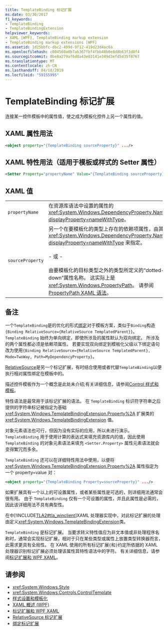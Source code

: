 ```yaml
---
title: TemplateBinding 标记扩展
ms.date: 03/30/2017
f1_keywords:
- TemplateBinding
- TemplateBindingExtension
helpviewer_keywords:
- XAML [WPF], TemplateBinding markup extension
- TemplateBinding markup extensions [WPF]
ms.assetid: 1d25bbfc-dbc2-499d-9f12-419d23d4ac6a
ms.openlocfilehash: c004560a0b7ab367fbf4fbb48b0e8d8b63f3d8f4
ms.sourcegitcommit: 0be8a279af6d8a43e03141e349d3efd5d35f8767
ms.translationtype: MT
ms.contentlocale: zh-CN
ms.lasthandoff: 04/18/2019
ms.locfileid: "59155995"
---
```

# <a name="templatebinding-markup-extension"></a>TemplateBinding 标记扩展
连接某一控件模板中的属性值，使之成为模板化控件上另一个属性的值。  
  
## <a name="xaml-attribute-usage"></a>XAML 属性用法  
  
```xml  
<object property="{TemplateBinding sourceProperty}" .../>  
```  
  
## <a name="xaml-attribute-usage-for-setter-property-in-template-or-style"></a>XAML 特性用法（适用于模板或样式的 Setter 属性）  
  
```xml  
<Setter Property="propertyName" Value="{TemplateBinding sourceProperty}" .../>  
```  
  
## <a name="xaml-values"></a>XAML 值  
  
|||  
|-|-|  
|`propertyName`|在资源库语法中设置的属性的 <xref:System.Windows.DependencyProperty.Name%2A?displayProperty=nameWithType>。|  
|`sourceProperty`|另一个在要模板化的类型上存在的依赖项属性，由其 <xref:System.Windows.DependencyProperty.Name%2A?displayProperty=nameWithType> 来指定。<br /><br /> - 或 -<br /><br /> 由要模板化的目标类型之外的类型所定义的“dotted-down”属性名称。 这实际上是 <xref:System.Windows.PropertyPath>。 请参阅[PropertyPath XAML 语法](propertypath-xaml-syntax.md)。|  
  
## <a name="remarks"></a>备注  
 一个`TemplateBinding`是的优化的形式[绑定](binding-markup-extension.md)对于模板方案，类似于`Binding`构造`{Binding RelativeSource={RelativeSource TemplatedParent}}`。 `TemplateBinding` 始终为单向绑定，即使所涉及的属性默认为双向绑定。 所涉及的两个属性都必须是依赖项属性。 若要实现双向绑定到模板化父级以下绑定语句改为使用`{Binding RelativeSource={RelativeSource TemplatedParent}, Mode=TwoWay, Path=MyDependencyProperty}`。 
  
 [RelativeSource](relativesource-markupextension.md)是另一个标记扩展，有时结合使用或者代替`TemplateBinding`以便执行相对属性绑定在模板中的。  
  
 描述控件模板作为一个概念是此处未介绍;有关详细信息，请参阅[Control 样式和模板](../controls/control-styles-and-templates.md)。  
  
 特性语法是最常用于该标记扩展的语法。 在 `TemplateBinding` 标识符字符串之后提供的字符串标记被指定为基础 <xref:System.Windows.TemplateBindingExtension.Property%2A> 扩展类的 <xref:System.Windows.TemplateBindingExtension> 值。  
  
 对象元素语法也可行，但因为没有实际的应用，所以未进行演示。 `TemplateBinding` 用于使用计算的表达式来填充资源库内的值，因此使用 `TemplateBinding` 的对象元素语法来填充 `<Setter.Property>` 属性元素语法就会变得繁冗而多余。  
  
 `TemplateBinding` 还可以在详细特性用法中使用，以便将 <xref:System.Windows.TemplateBindingExtension.Property%2A> 属性指定为一个 property=value 对：  
  
```xml  
<object property="{TemplateBinding Property=sourceProperty}" .../>  
```  
  
 如果扩展具有一个以上的可设置属性，或者某些属性是可选的，则详细用法通常会很有用。 由于 `TemplateBinding` 仅有一个可设置的属性，并且此属性是必需的，因此该详细用法不具有典型性。  
  
 在中[!INCLUDE[TLA2#tla_winclient](../../../../includes/tla2sharptla-winclient-md.md)]XAML 处理器实现中，对此标记扩展的处理由定义<xref:System.Windows.TemplateBindingExtension>类。  
  
 `TemplateBinding` 是标记扩展。 当要求转义特性值应为非文本值或非处理程序名称时，通常会实现标记扩展，相对于只在某些类型或属性上放置类型转换器而言，此需求更具有全局性。 在 XAML 使用的所有标记扩展`{`和`}`约定所依据的 XAML 处理器识别标记扩展必须处理该属性其特性语法中的字符。 有关详细信息，请参阅[标记扩展和 WPF XAML](markup-extensions-and-wpf-xaml.md)。  
  
## <a name="see-also"></a>请参阅

- <xref:System.Windows.Style>
- <xref:System.Windows.Controls.ControlTemplate>
- [样式设置和模板化](../controls/styling-and-templating.md)
- [XAML 概述 (WPF)](xaml-overview-wpf.md)
- [标记扩展和 WPF XAML](markup-extensions-and-wpf-xaml.md)
- [RelativeSource 标记扩展](relativesource-markupextension.md)
- [绑定标记扩展](binding-markup-extension.md)
